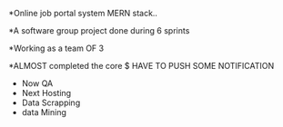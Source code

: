 *Online job portal system MERN stack..

*A software group project done during 6 sprints

*Working as a team OF 3

*ALMOST completed the core
$ HAVE TO PUSH SOME NOTIFICATION

* Now QA
* Next Hosting
* Data Scrapping
* data Mining
